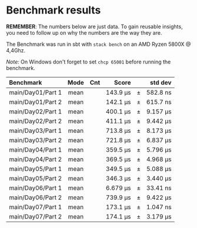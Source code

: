 Benchmark results
=================
**REMEMBER**: The numbers below are just data. To gain reusable insights, you need to follow up on
why the numbers are the way they are.

The Benchmark was run in sbt with `stack bench` on an AMD Ryzen 5800X @ 4,4Ghz.

*Note:* On Windows don't forget to set `chcp 65001` before running the benchmark.


| Benchmark         | Mode | Cnt |     Score   |     |   std dev  |
|:------------------|:----:|:---:|------------:|-----|-----------:|
| main/Day01/Part 1 | mean |     | 143.9  μs   | ±   | 582.8  ns  |
| main/Day01/Part 2 | mean |     | 142.1  μs   | ±   | 615.7  ns  |
| main/Day02/Part 1 | mean |     | 400.1  μs   | ±   | 9.157  μs  |
| main/Day02/Part 2 | mean |     | 411.1  μs   | ±   | 9.442  μs  |
| main/Day03/Part 1 | mean |     | 713.8  μs   | ±   | 8.173  μs  |
| main/Day03/Part 2 | mean |     | 721.8  μs   | ±   | 6.837  μs  |
| main/Day04/Part 1 | mean |     | 359.5  μs   | ±   | 5.796  μs  |
| main/Day04/Part 2 | mean |     | 369.5  μs   | ±   | 4.968  μs  |
| main/Day05/Part 1 | mean |     | 349.5  μs   | ±   | 5.088  μs  |
| main/Day05/Part 2 | mean |     | 346.3  μs   | ±   | 3.440  μs  |
| main/Day06/Part 1 | mean |     | 6.679  μs   | ±   | 33.41  ns  |
| main/Day06/Part 2 | mean |     | 739.9  μs   | ±   | 9.422  μs  |
| main/Day07/Part 1 | mean |     | 173.1  μs   | ±   | 1.047  ns  |
| main/Day07/Part 2 | mean |     | 174.1  μs   | ±   | 3.179  μs  |